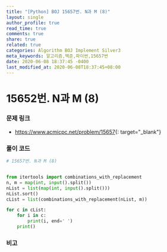 ```yaml
---
title: "[Python] BOJ 15657번. N과 M (8)"
layout: single
author_profile: true
read_time: true
comments: true
share: true
related: true
categories: Algorithm BOJ Implement Silver3
meta_keywords: 알고리즘,백준,파이썬,15657번
date: 2020-06-08 18:37:45 -0400
last_modified_at: 2020-06-08T18:37:45+08:00
---
```


# 15652번. N과 M (8)

### 문제 링크

- <https://www.acmicpc.net/problem/15657>{: target="\_blank"}

### 풀이 코드

```python
# 15657번. N과 M (8)


from itertools import combinations_with_replacement
n, m = map(int, input().split())
nList = list(map(int, input().split()))
nList.sort()
cList = list(combinations_with_replacement(nList, m))

for c in cList:
    for i in c:
        print(i, end=' ')
    print()
```

### 비고
